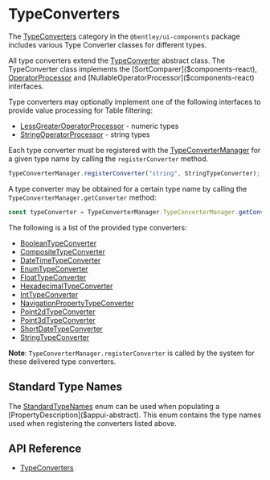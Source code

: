 # TypeConverters

The [TypeConverters]($components-react:TypeConverters) category in the `@bentley/ui-components` package includes
various Type Converter classes for different types.

All type converters extend the [TypeConverter]($components-react) abstract class.
The TypeConverter class implements the [SortComparer]($components-react),
[OperatorProcessor]($components-react) and [NullableOperatorProcessor]($components-react) interfaces.

Type converters may optionally implement one of the following interfaces to provide
value processing for Table filtering:

- [LessGreaterOperatorProcessor]($components-react) - numeric types
- [StringOperatorProcessor]($components-react) - string types

Each type converter must be registered with the [TypeConverterManager]($components-react)
for a given type name
by calling the `registerConverter` method.

```ts
TypeConverterManager.registerConverter("string", StringTypeConverter);
```

A type converter may be obtained for a certain type name by calling the
`TypeConverterManager.getConverter` method:

```ts
const typeConverter = TypeConverterManager.TypeConverterManager.getConverter("string");
```

The following is a list of the provided type converters:

- [BooleanTypeConverter]($components-react)
- [CompositeTypeConverter]($components-react)
- [DateTimeTypeConverter]($components-react)
- [EnumTypeConverter]($components-react)
- [FloatTypeConverter]($components-react)
- [HexadecimalTypeConverter]($components-react)
- [IntTypeConverter]($components-react)
- [NavigationPropertyTypeConverter]($components-react)
- [Point2dTypeConverter]($components-react)
- [Point3dTypeConverter]($components-react)
- [ShortDateTypeConverter]($components-react)
- [StringTypeConverter]($components-react)

**Note**: `TypeConverterManager.registerConverter` is called by the system for these delivered type converters.

## Standard Type Names

The [StandardTypeNames]($appui-abstract) enum can be used when populating a [PropertyDescription]($appui-abstract).
This enum contains the type names used when registering the converters listed above.

## API Reference

- [TypeConverters]($components-react:TypeConverters)
